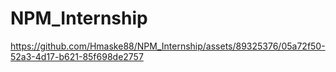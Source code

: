 # NPM_Internship

https://github.com/Hmaske88/NPM_Internship/assets/89325376/05a72f50-52a3-4d17-b621-85f698de2757
